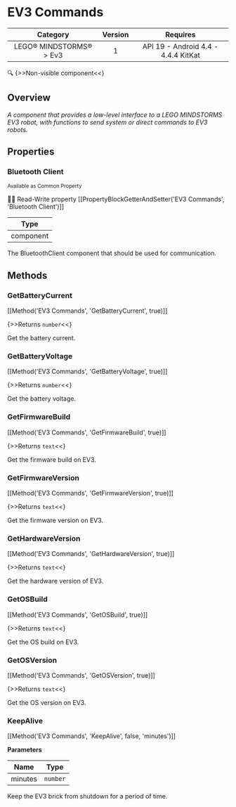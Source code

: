 # EV3 Commands

| Category | Version | Requires |
|:--------:|:-------:|:--------:|
|LEGO® MINDSTORMS® > Ev3|1|API 19 - Android 4.4 - 4.4.4 KitKat|

:mag: {>>Non-visible component<<}

## Overview

_A component that provides a low-level interface to a LEGO MINDSTORMS EV3 robot, with functions to send system or direct commands to EV3 robots._

## Properties

### Bluetooth Client

<small>Available as Common Property</small>

:eyes::pencil: Read-Write property
[[PropertyBlockGetterAndSetter('EV3 Commands', 'Bluetooth Client')]]

| Type |
|:----:|
|component|

The BluetoothClient component that should be used for communication.

## Methods

### GetBatteryCurrent



[[Method('EV3 Commands', 'GetBatteryCurrent', true)]]

{>>Returns `number`<<}


Get the battery current.

### GetBatteryVoltage



[[Method('EV3 Commands', 'GetBatteryVoltage', true)]]

{>>Returns `number`<<}


Get the battery voltage.

### GetFirmwareBuild



[[Method('EV3 Commands', 'GetFirmwareBuild', true)]]

{>>Returns `text`<<}


Get the firmware build on EV3.

### GetFirmwareVersion



[[Method('EV3 Commands', 'GetFirmwareVersion', true)]]

{>>Returns `text`<<}


Get the firmware version on EV3.

### GetHardwareVersion



[[Method('EV3 Commands', 'GetHardwareVersion', true)]]

{>>Returns `text`<<}


Get the hardware version of EV3.

### GetOSBuild



[[Method('EV3 Commands', 'GetOSBuild', true)]]

{>>Returns `text`<<}


Get the OS build on EV3.

### GetOSVersion



[[Method('EV3 Commands', 'GetOSVersion', true)]]

{>>Returns `text`<<}


Get the OS version on EV3.

### KeepAlive



[[Method('EV3 Commands', 'KeepAlive', false, 'minutes')]]

**Parameters**

| Name | Type |
|------|------|
|minutes|`number`|


Keep the EV3 brick from shutdown for a period of time.